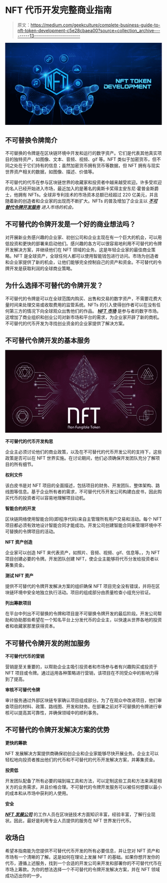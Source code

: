 # NFT 代币开发完整商业指南

> 原文：<https://medium.com/geekculture/complete-business-guide-to-nft-token-development-c5e28cbaea00?source=collection_archive---------13----------------------->

![](img/d85412734b64d014f15508f499f467b6.png)

## 不可替换令牌简介

不可替换的令牌是在区块链环境中开发和运行的数字资产。它们是代表其他真实项目的独特资产，如图像、文本、音频、视频、gif 等。NFT 类似于加密货币，但不同之处在于它们持有的信息；虽然加密货币拥有货币等数据，但 NFT 拥有与现实世界资产相关的数据，如图像、描述、价值等。

不可替代的代币在参与区块链世界的收藏家和投资者中越来越受欢迎。许多受欢迎的名人已经开始进入市场，最近加入的是著名的奥斯卡奖得主安东尼·霍普金斯爵士，他拥有 NFTs。全球非专利技术的市场资本总额已经超过 220 亿美元，并且随着新的创造者和企业家的出现而不断扩大。NFTs 的普及增加了企业主以 [***不可替代令牌开发服务***](https://www.infiniteblocktech.com/non-fungible-tokens?utm_source=guestblog&utm_medium=medium&utm_campaign=sairam) *进入市场的机会。*

## 不可替代的令牌开发是一个好的商业想法吗？

对开展新业务感兴趣的企业家、初创公司和企业主现在有一个巨大的机会，可以用低投资和更快的部署来启动他们。感兴趣的各方可以很容易地利用不可替代的令牌开发解决方案，并继续他们在 NFT 领域的业务。这是年轻企业家的最佳商业策略。NFT 是全球资产，全球任何人都可以使用智能钱包进行访问。市场为创造者和企业家提供了新的机会，让他们能够完全控制自己的资产和资金。不可替代的令牌开发是获取利润的全球商业策略。

## 为什么选择不可替代的令牌开发？

不可替代的令牌是可以在全球范围内购买、出售和交易的数字资产，不需要花费大量时间来处理交易或收取费用的监管系统。NFTs 的引入使得创作者可以在没有任何第三方的情况下向全球观众出售他们的作品。 [***NFT 市场***](https://bit.ly/3yVxaYQ) 是参与者的数字市场。这增加了商业组织和创业公司对新市场和平台的需求，为企业家开辟了新的商机。不可替代的代币开发为寻找创业资金的企业家提供了解决方案。

## 不可替代令牌开发的基本服务

![](img/be8a9ae5882358237ea4e5b6d992cf9a.png)

**不可替代的代币开发构思**

企业主必须讨论他们的商业政策，以及在不可替代的代币开发公司的支持下，这些政策是否可以在 NFT 世界实施。在讨论期间，他们必须确保开发团队充分了解项目的所有细节。

**权利文件**

该白皮书是对 NFT 项目的全面描述，包括项目的财务、开发团队、整体架构、路线图等信息。基于企业所有者的需求，不可替代代币开发公司构建白皮书，因此购买代币的投资者可以容易地理解项目动机。

**智能合约的开发**

区块链网络使用智能合同(即程序代码)来自主管理所有用户交易和活动。每个 NFT 项目都必须有效地设计智能合同才能成功。开发公司创建智能合同来管理环境中不可替换的令牌项目的活动。

**NFT 资产创造**

企业家可以创造 NFT 来代表资产，如照片、音频、视频、gif、信息等。，为 NFT 项目创建必要的令牌。开发团队创建 NFT，使企业主能够将代币分发给投资者以筹集资金。

**测试 NFT 资产**

提供不可替代的令牌开发解决方案的组织确保 NFT 项目完全没有错误，并将在区块链环境中安全地独立执行活动。项目的组成部分由质量检查小组充分验证。

**列出筹款项目**

在平台中列出不可替换的令牌和项目是不可替换令牌开发的最后阶段。开发公司帮助和协助那些希望在一个知名平台上分发代币的企业主，以快速从世界各地的投资者和收藏家那里获得资本。

## 不可替代令牌开发的附加服务

**不可替代代币的营销**

营销是至关重要的，以帮助企业主吸引投资者和市场参与者有兴趣购买或投资于 NFT 项目或令牌。通过运用各种策略进行营销，该项目在不同受众中的影响力得到了提高。

**审核不可替代令牌**

审计服务通过外部区块链专家确认项目组成部分。为了在观众中改进项目，他们审查项目的材料、政策、路线图、开发和财务。在部署之前对不可替换的令牌进行审核可以提高其可靠性，并确保领域中的顺利事务。

## 不可替代的令牌开发解决方案的优势

**更快的筹款**

NFT 发展解决方案提供商确保初创企业和企业家能够尽快开展业务。企业主可以轻松地向投资者推出他们的代币和不可替代的代币开发解决方案，并筹集资金。

**投资低**

开发团队配备了所有必要的端到端工具和方法，可以定制这些工具和方法来满足相关方的业务需求，并且价格合理。不可替代的令牌开发服务可以被任何想要以最小的成本和从市场中获利的人使用。

**安全**

[***NFT 发展公司***](https://www.infiniteblocktech.com/nft-development-services?utm_source=guestblog&utm_medium=medium&utm_campaign=sairam) 的工作人员在区块链技术方面知识丰富，经验丰富，了解行业现状。因此，最好是利用专业人员提供的服务在 NFT 世界发行代币。

## 收场白

希望本指南能为您提供不可替代代币开发的所有必要信息，并让您对 NFT 资产和市场有一个清晰的了解。这是如何在理论上发展 NFT 的基础。如果你想开发你的代币，遵循上述服务，找到一个合适的开发公司来开发和部署你的不可替代代币在市场上筹款。为你的想法选择一个不可替代的令牌开发解决方案，并在 NFT 领域成功迈出你的一步。